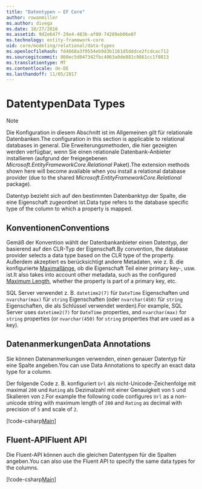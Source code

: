 ```yaml
---
title: "Datentypen – EF Core"
author: rowanmiller
ms.author: divega
ms.date: 10/27/2016
ms.assetid: 9d2e647f-29e4-483b-af00-74269eb06e8f
ms.technology: entity-framework-core
uid: core/modeling/relational/data-types
ms.openlocfilehash: fd4668a3f9554eb9d3b1161d5dddce2fcdcac712
ms.sourcegitcommit: 860ec5d047342fbc4063a0de881c9861cc1f8813
ms.translationtype: MT
ms.contentlocale: de-DE
ms.lasthandoff: 11/05/2017
---
```

# <a name="data-types"></a><span data-ttu-id="14254-102">Datentypen</span><span class="sxs-lookup"><span data-stu-id="14254-102">Data Types</span></span>

> [!NOTE]  
> <span data-ttu-id="14254-103">Die Konfiguration in diesem Abschnitt ist im Allgemeinen gilt für relationale Datenbanken.</span><span class="sxs-lookup"><span data-stu-id="14254-103">The configuration in this section is applicable to relational databases in general.</span></span> <span data-ttu-id="14254-104">Die Erweiterungsmethoden, die hier gezeigten werden verfügbar, wenn Sie einen relationale Datenbank-Anbieter installieren (aufgrund der freigegebenen *Microsoft.EntityFrameworkCore.Relational* Paket).</span><span class="sxs-lookup"><span data-stu-id="14254-104">The extension methods shown here will become available when you install a relational database provider (due to the shared *Microsoft.EntityFrameworkCore.Relational* package).</span></span>

<span data-ttu-id="14254-105">Datentyp bezieht sich auf den bestimmten Datenbanktyp der Spalte, die eine Eigenschaft zugeordnet ist.</span><span class="sxs-lookup"><span data-stu-id="14254-105">Data type refers to the database specific type of the column to which a property is mapped.</span></span>

## <a name="conventions"></a><span data-ttu-id="14254-106">Konventionen</span><span class="sxs-lookup"><span data-stu-id="14254-106">Conventions</span></span>

<span data-ttu-id="14254-107">Gemäß der Konvention wählt der Datenbankanbieter einen Datentyp, der basierend auf den CLR-Typ der Eigenschaft.</span><span class="sxs-lookup"><span data-stu-id="14254-107">By convention, the database provider selects a data type based on the CLR type of the property.</span></span> <span data-ttu-id="14254-108">Außerdem akzeptiert es berücksichtigt andere Metadaten, wie z. B. die konfigurierte [Maximallänge](../max-length.md), ob die Eigenschaft Teil einer primary key-, usw. ist.</span><span class="sxs-lookup"><span data-stu-id="14254-108">It also takes into account other metadata, such as the configured [Maximum Length](../max-length.md), whether the property is part of a primary key, etc.</span></span>

<span data-ttu-id="14254-109">SQL Server verwendet z. B. `datetime2(7)` für `DateTime` Eigenschaften und `nvarchar(max)` für `string` Eigenschaften (oder `nvarchar(450)` für `string` Eigenschaften, die als Schlüssel verwendet werden).</span><span class="sxs-lookup"><span data-stu-id="14254-109">For example, SQL Server uses `datetime2(7)` for `DateTime` properties, and `nvarchar(max)` for `string` properties (or `nvarchar(450)` for `string` properties that are used as a key).</span></span>

## <a name="data-annotations"></a><span data-ttu-id="14254-110">Datenanmerkungen</span><span class="sxs-lookup"><span data-stu-id="14254-110">Data Annotations</span></span>

<span data-ttu-id="14254-111">Sie können Datenanmerkungen verwenden, einen genauer Datentyp für eine Spalte angeben.</span><span class="sxs-lookup"><span data-stu-id="14254-111">You can use Data Annotations to specify an exact data type for a column.</span></span>

<span data-ttu-id="14254-112">Der folgende Code z. B. konfiguriert `Url` als nicht-Unicode-Zeichenfolge mit maximal `200` und `Rating` als Dezimalzahl mit einer Genauigkeit von `5` und Skalieren von `2`.</span><span class="sxs-lookup"><span data-stu-id="14254-112">For example the following code configures `Url` as a non-unicode string with maximum length of `200` and `Rating` as decimal with precision of `5` and scale of `2`.</span></span>

[!code-csharp[Main](../../../../samples/core/Modeling/DataAnnotations/Samples/Relational/DataType.cs?name=Entities&highlight=4,6)]

## <a name="fluent-api"></a><span data-ttu-id="14254-113">Fluent-API</span><span class="sxs-lookup"><span data-stu-id="14254-113">Fluent API</span></span>

<span data-ttu-id="14254-114">Die Fluent-API können auch die gleichen Datentypen für die Spalten angeben.</span><span class="sxs-lookup"><span data-stu-id="14254-114">You can also use the Fluent API to specify the same data types for the columns.</span></span>

[!code-csharp[Main](../../../../samples/core/Modeling/FluentAPI/Samples/Relational/DataType.cs?name=Model&highlight=9-10)]
